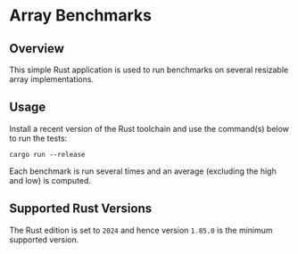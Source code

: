 # Array Benchmarks

## Overview

This simple Rust application is used to run benchmarks on several resizable array implementations.

## Usage

Install a recent version of the Rust toolchain and use the command(s) below to run the tests:

```shell
cargo run --release
```

Each benchmark is run several times and an average (excluding the high and low) is computed.

## Supported Rust Versions

The Rust edition is set to `2024` and hence version `1.85.0` is the minimum supported version.
